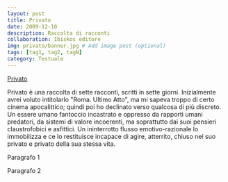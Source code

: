 ```yaml
---
layout: post
title: Privato
date: 2009-12-10
description: Raccolta di racconti
collaboration: Ibiskos editore
img: privato/banner.jpg # Add image post (optional)
tags: [tag1, tag2, tagN]
category: Testuale
---
```

[Privato](https://amzn.to/2NAvqQc)

Privato è una raccolta di sette racconti, scritti in sette giorni. Inizialmente avrei voluto intitolarlo "Roma. Ultimo Atto", ma mi sapeva troppo di certo cinema apocalittico; quindi poi ho declinato verso qualcosa di più discreto. Un essere umano fantoccio incastrato e oppresso da rapporti umani predatori, da sistemi di valore incoerenti, ma soprattutto dai suoi pensieri claustrofobici e asfittici. Un ininterrotto flusso emotivo-razionale lo immobilizza e ce lo restituisce incapace di agire, atterrito, chiuso nel suo privato e privato della sua stessa vita.

Paragrafo 1

Paragrafo 2
